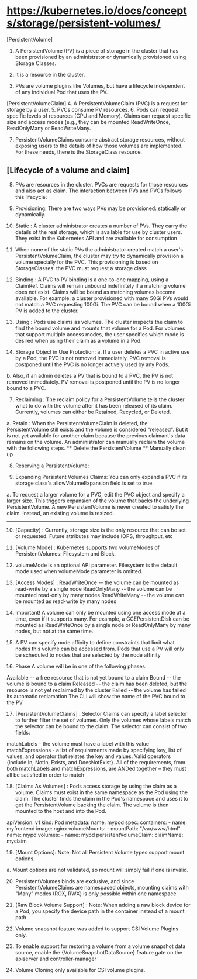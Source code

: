 # https://kubernetes.io/docs/concepts/storage/persistent-volumes/

[PersistentVolume]
1. A PersistentVolume (PV) is a piece of storage in the cluster that has been provisioned by an administrator or dynamically provisioned using Storage Classes.

2. It is a resource in the cluster.

3.  PVs are volume plugins like Volumes, but have a lifecycle independent of any individual Pod that uses the PV.

[PersistentVolumeClaim]
4. A PersistentVolumeClaim (PVC) is a request for storage by a user. 
5. PVCs consume PV resources.
6. Pods can request specific levels of resources (CPU and Memory). Claims can request specific size and access modes (e.g., they can be mounted ReadWriteOnce, ReadOnlyMany or ReadWriteMany.

7. PersistentVolumeClaims  consume abstract storage resources, without exposing users to the details of how those volumes are implemented. For these needs, there is the StorageClass resource.

[Lifecycle of a volume and claim]
---
8. PVs are resources in the cluster. PVCs are requests for those resources and also act as claim. The interaction between PVs and PVCs follows this lifecycle:

1. Provisioning: There are two ways PVs may be provisioned: statically or dynamically.

2. Static : A cluster administrator creates a number of PVs. They carry the details of the real storage, which is available for use by cluster users. They exist in the Kubernetes API and are available for consumption

3. When none of the static PVs the administrator created match a user's PersistentVolumeClaim, the cluster may try to dynamically provision a volume specially for the PVC. This provisioning is based on StorageClasses: the PVC must request a storage class

4. Binding : A PVC to PV binding is a one-to-one mapping, using a ClaimRef. Claims will remain unbound indefinitely if a matching volume does not exist. Claims will be bound as matching volumes become available. For example, a cluster provisioned with many 50Gi PVs would not match a PVC requesting 100Gi. The PVC can be bound when a 100Gi PV is added to the cluster.

5. Using : Pods use claims as volumes. The cluster inspects the claim to find the bound volume and mounts that volume for a Pod. For volumes that support multiple access modes, the user specifies which mode is desired when using their claim as a volume in a Pod.

6. Storage Object in Use Protection: 
a. If a user deletes a PVC in active use by a Pod, the PVC is not removed immediately. PVC removal is postponed until the PVC is no longer actively used by any Pods.

b. Also, if an admin deletes a PV that is bound to a PVC, the PV is not removed immediately. PV removal is postponed until the PV is no longer bound to a PVC.

7. Reclaiming : The reclaim policy for a PersistentVolume tells the cluster what to do with the volume after it has been released of its claim. Currently, volumes can either be Retained, Recycled, or Deleted.

a. Retain : When the PersistentVolumeClaim is deleted, the PersistentVolume still exists and the volume is considered "released". But it is not yet available for another claim because the previous claimant's data remains on the volume. An administrator can manually reclaim the volume with the following steps.
** Delete the PersistentVolume
** Manually clean up 

8. Reserving a PersistentVolume: 

9. Expanding Persistent Volumes Claims: You can only expand a PVC if its storage class's allowVolumeExpansion field is set to true.

a. To request a larger volume for a PVC, edit the PVC object and specify a larger size. This triggers expansion of the volume that backs the underlying PersistentVolume. A new PersistentVolume is never created to satisfy the claim. Instead, an existing volume is resized.



---
10. [Capacity] : Currently, storage size is the only resource that can be set or requested. Future attributes may include IOPS, throughput, etc

11. [Volume Mode] : Kubernetes supports two volumeModes of PersistentVolumes: Filesystem and Block.

12. volumeMode is an optional API parameter. Filesystem is the default mode used when volumeMode parameter is omitted.

13. [Access Modes] : 
ReadWriteOnce -- the volume can be mounted as read-write by a single node
ReadOnlyMany -- the volume can be mounted read-only by many nodes
ReadWriteMany -- the volume can be mounted as read-write by many nodes

14. Important! A volume can only be mounted using one access mode at a time, even if it supports many. For example, a GCEPersistentDisk can be mounted as ReadWriteOnce by a single node or ReadOnlyMany by many nodes, but not at the same time.

15. A PV can specify node affinity to define constraints that limit what nodes this volume can be accessed from. Pods that use a PV will only be scheduled to nodes that are selected by the node affinity

16. Phase
A volume will be in one of the following phases:

Available -- a free resource that is not yet bound to a claim
Bound -- the volume is bound to a claim
Released -- the claim has been deleted, but the resource is not yet reclaimed by the cluster
Failed -- the volume has failed its automatic reclamation
The CLI will show the name of the PVC bound to the PV

17. [PersistentVolumeClaims] : 
Selector
Claims can specify a label selector to further filter the set of volumes. Only the volumes whose labels match the selector can be bound to the claim. The selector can consist of two fields:

matchLabels - the volume must have a label with this value
matchExpressions - a list of requirements made by specifying key, list of values, and operator that relates the key and values. Valid operators {include In, NotIn, Exists, and DoesNotExist}.
All of the requirements, from both matchLabels and matchExpressions, are ANDed together – they must all be satisfied in order to match

18. [Claims As Volumes] : Pods access storage by using the claim as a volume. Claims must exist in the same namespace as the Pod using the claim. The cluster finds the claim in the Pod's namespace and uses it to get the PersistentVolume backing the claim. The volume is then mounted to the host and into the Pod.

apiVersion: v1
kind: Pod
metadata:
  name: mypod
spec:
  containers:
    - name: myfrontend
      image: nginx
      volumeMounts:
      - mountPath: "/var/www/html"
        name: mypd
  volumes:
    - name: mypd
      persistentVolumeClaim:
        claimName: myclaim

19. [Mount Options]: Note: Not all Persistent Volume types support mount options.

a. Mount options are not validated, so mount will simply fail if one is invalid.

20. PersistentVolumes binds are exclusive, and since PersistentVolumeClaims are namespaced objects, mounting claims with "Many" modes (ROX, RWX) is only possible within one namespace

21. [Raw Block Volume Support] : Note: When adding a raw block device for a Pod, you specify the device path in the container instead of a mount path

22. Volume snapshot feature was added to support CSI Volume Plugins only.

23. To enable support for restoring a volume from a volume snapshot data source, enable the {VolumeSnapshotDataSource} feature gate on the apiserver and controller-manager

24. Volume Cloning only available for CSI volume plugins.
